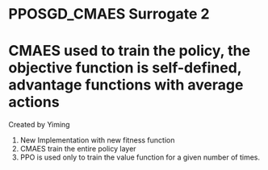 # PPOSGD_CMAES Surrogate 2
# CMAES used to train the policy, the objective function is self-defined, advantage functions with average actions

Created by Yiming

1. New Implementation with new fitness function
2. CMAES train the entire policy layer
3. PPO is used only to train the value function for a given number of times.